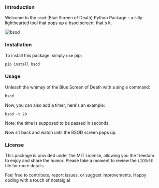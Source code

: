 ### Introduction

Welcome to the `bsod` (Blue Screen of Death) Python Package – a silly lighthearted tool that pops up a bsod screen, that's it.

![bsod](bsod/assets/image.png)
<br>

### Installation

To install this package, simply use pip:

```bash
pip install bsod
```

### Usage

Unleash the whimsy of the Blue Screen of Death with a single command:

```bash
bsod
```

Now, you can also add a timer, here's an example:
```
bsod -t 20
```
Note: the time is supposed to be passed in seconds.

Now sit back and watch until the BSOD screen pops up.

### License

This package is provided under the MIT License, allowing you the freedom to enjoy and share the humor. Please take a moment to review the `LICENSE` file for more details.

Feel free to contribute, report issues, or suggest improvements. Happy coding with a touch of nostalgia!
